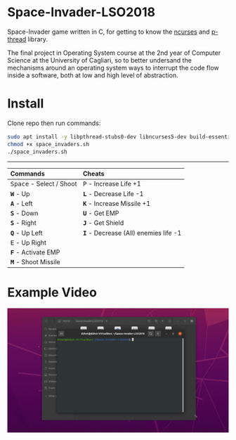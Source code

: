 # Space-Invader-LSO2018

Space-Invader game written in C, for getting to know the [ncurses](https://invisible-island.net/ncurses/) and [p-thread](https://www.cs.cmu.edu/afs/cs/academic/class/15492-f07/www/pthreads.html) library.

The final project in Operating System course at the 2nd year of Computer Science at the University of Cagliari, so to better undersand the mechanisms around an operating system ways to interrupt the code flow inside a software, both at low and high level of abstraction.

# Install

Clone repo then run commands:

```bash
sudo apt install -y libpthread-stubs0-dev libncurses5-dev build-essential
chmod +x space_invaders.sh
./space_invaders.sh
```

------



| Commands                          | Cheats                                            |
| :-------------------------------- | :------------------------------------------------ |
| <kbd>Space</kbd> - Select / Shoot | <kbd>P</kbd> - Increase Life +1                   |
| **<kbd>W</kbd>** - Up             | **<kbd>L</kbd>** - Decrease Life -1               |
| **<kbd>A</kbd>** - Left           | **<kbd>K</kbd>** - Increase Missile +1            |
| **<kbd>S</kbd>** - Down           | **<kbd>U</kbd>** - Get EMP                        |
| **<kbd>S</kbd>** - Right          | **<kbd>J</kbd>** - Get Shield                     |
| **<kbd>Q</kbd>** - Up Left        | **<kbd>I</kbd>** - Decrease (All) enemies life -1 |
| <kbd>E</kbd> - Up Right           |                                                   |
| **<kbd>F</kbd>** - Activate EMP   |                                                   |
| **<kbd>M</kbd>** - Shoot Missile  |                                                   |

# Example Video

![example](README.assets/example.gif)